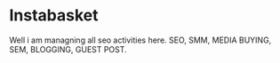 # Instabasket
Well i am managning all seo activities here. SEO, SMM, MEDIA BUYING, SEM, BLOGGING, GUEST POST.
